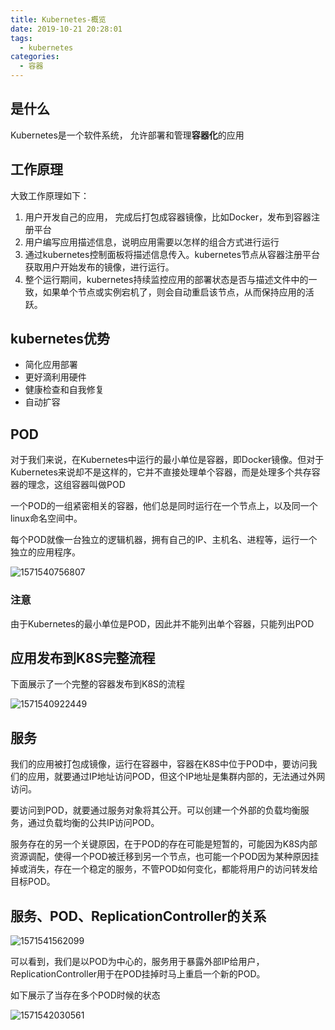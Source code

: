 ```yaml
---
title: Kubernetes-概览
date: 2019-10-21 20:28:01
tags:
  - kubernetes
categories:
  - 容器
---
```

## 是什么

Kubernetes是一个软件系统， 允许部署和管理**容器化**的应用

## 工作原理

大致工作原理如下：

1. 用户开发自己的应用， 完成后打包成容器镜像，比如Docker，发布到容器注册平台
2. 用户编写应用描述信息，说明应用需要以怎样的组合方式进行运行
3. 通过kubernetes控制面板将描述信息传入。kubernetes节点从容器注册平台获取用户开始发布的镜像，进行运行。
4. 整个运行期间，kubernetes持续监控应用的部署状态是否与描述文件中的一致，如果单个节点或实例宕机了，则会自动重启该节点，从而保持应用的活跃。

## kubernetes优势

- 简化应用部署
- 更好滴利用硬件
- 健康检查和自我修复
- 自动扩容

## POD

对于我们来说，在Kubernetes中运行的最小单位是容器，即Docker镜像。但对于Kubernetes来说却不是这样的，它并不直接处理单个容器，而是处理多个共存容器的理念，这组容器叫做POD

一个POD的一组紧密相关的容器，他们总是同时运行在一个节点上，以及同一个linux命名空间中。

每个POD就像一台独立的逻辑机器，拥有自己的IP、主机名、进程等，运行一个独立的应用程序。

![1571540756807](1571540756807.png)

### 注意

由于Kubernetes的最小单位是POD，因此并不能列出单个容器，只能列出POD

## 应用发布到K8S完整流程

下面展示了一个完整的容器发布到K8S的流程

![1571540922449](1571540922449.png)

## 服务

我们的应用被打包成镜像，运行在容器中，容器在K8S中位于POD中，要访问我们的应用，就要通过IP地址访问POD，但这个IP地址是集群内部的，无法通过外网访问。

要访问到POD，就要通过服务对象将其公开。可以创建一个外部的负载均衡服务，通过负载均衡的公共IP访问POD。

服务存在的另一个关键原因，在于POD的存在可能是短暂的，可能因为K8S内部资源调配，使得一个POD被迁移到另一个节点，也可能一个POD因为某种原因挂掉或消失，存在一个稳定的服务，不管POD如何变化，都能将用户的访问转发给目标POD。

## 服务、POD、ReplicationController的关系

![1571541562099](1571541562099.png)

可以看到，我们是以POD为中心的，服务用于暴露外部IP给用户，ReplicationController用于在POD挂掉时马上重启一个新的POD。

如下展示了当存在多个POD时候的状态

![1571542030561](1571542030561.png)